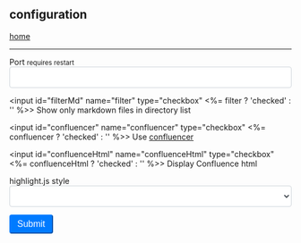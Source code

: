 ## configuration

<style>
button {
  color: #fff;
  background-color: #007bff;
  border-color: #007bff;
  cursor: pointer;
  display: inline-block;
  text-align: center;
  vertical-align: middle;
  user-select: none;
  padding: .375rem .75rem;
  font-size: 1rem;
  border-radius: .25rem;
}
select,
input:not([type=checkbox]) {
  box-sizing: border-box;
  display: block;
  width: 100%;
  height: calc(1.5em + .75rem + 2px);
  padding: .375rem .75rem;
  font-size: 1rem;
  font-weight: 400;
  color: #495057;
  background-color: #fff;
  background-clip: padding-box;
  border: 1px solid #ced4da;
  border-radius: .25rem;
  transition: border-color .15s ease-in-out,box-shadow .15s ease-in-out;
}
</style>

<a href="/">home</a>

---

<form method="post" action="/config">

<label for="port">Port</label> <small>requires restart</small><br>
<input id="port" name="port" type="number" min="1000" max="65535" value="<%= port %>">

<input id="filterMd" name="filter" type="checkbox" <%= filter ? 'checked' : '' %>>
<label for="filterMd">Show only markdown files in directory list</label>
<br>

<input id="confluencer" name="confluencer" type="checkbox" <%= confluencer ? 'checked' : '' %>>
<label for="confluencer">Use <a href="https://npmjs.com/package/confluencer">confluencer</a></label>
<br>

<input id="confluenceHtml" name="confluenceHtml" type="checkbox" <%= confluenceHtml ? 'checked' : '' %>>
<label for="confluenceHtml">Display Confluence html</label>
<br>

<label for="style">highlight.js style</label>
<br>
<select id="styles" name="highlight"><% for (var style of styles) { %><option value="<%- style %>" <%= template.highlight == style ? 'selected' : '' %>><%- style %></option><% } %></select>

<button type="submit">Submit</button>

</form>
